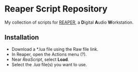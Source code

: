 # Reaper Script Repository

My collection of scripts for [REAPER](https://www.reaper.fm), a **D**igital **A**udio **W**orkstation.

## Installation

* Download a *.lua file using the Raw file link. 
* In Reaper, open the Actions menu (?).
* Near *ReaScript*, select **Load**.
* Select the *.lua* file(s) you want to use.